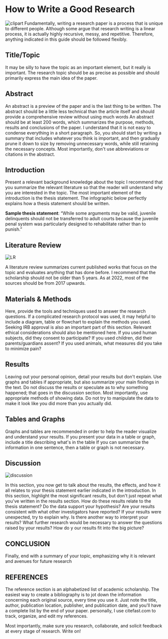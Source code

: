 # How to Write a Good Research
![clipart](https://raw.githubusercontent.com/AmosCheby/User-Guide/main/Screenshot%202022-06-05%20153147.png)
Fundamentally, writing a research paper is a process that is unique to different people. Although some argue that research writing is a linear process, it is actually highly recursive, messy, and repetitive. Therefore, anything indicated in this guide should be followed flexibly.
## Title/Topic
It may be silly to have the topic as an important element, but it really is important. The research topic should be as precise as possible and should primarily express the main idea of the paper. 
## Abstract
An abstract is a preview of the paper and is the last thing to be written. 
The abstract should be a little less technical than the article itself and should provide a comprehensive review without using much words
An abstract should be at least 200 words, which summarizes the purpose, methods, results and conclusions of the paper.
I understand that it is not easy to condense everything in a short paragraph. So, you should start by writing a summary that includes whatever you think is important, and then gradually prune it down to size by removing unnecessary words, while still retaining the necessary concepts.
Most importantly, don't use abbreviations or citations in the abstract. 
## Introduction
Present a relevant background knowledge about the topic
I recommend that you summarize the relevant literature so that the reader will understand why you are interested in the topic. 
The most important element of the introduction is the thesis statement. The infographic below perfectly explains how a thesis statement should be written.
 
**Sample thesis statement**: “While some arguments may
be valid, juvenile delinquents should not be transferred to adult courts because the juvenile penal system was particularly designed to rehabilitate rather than to punish.”
## Literature Review 
![LR](https://raw.githubusercontent.com/AmosCheby/User-Guide/main/Literature%20Review.png)

A literature review summarizes current published works that focus on the topic and evaluates anything that has done before. I recommend that the scholarship should not be older than 5 years. As at 2022, most of the sources should be from 2017 upwards.
## Materials & Methods
Here, provide the tools and techniques used to answer the research questions. If a complicated research protocol was used, it may helpful to include a diagram, table or flowchart to explain the methods you used. Seeking IRB approval is also an important part of this section.
Relevant ethical considerations should also be mentioned here. If you used human subjects, did they consent to participate? If you used children, did their parents/guardians assent? If you used animals, what measures did you take to minimize pain?
## Results
Leaving out your personal opinion, detail your results but don't explain. Use graphs and tables if appropriate, but also summarize your main findings in the text. 
Do not discuss the results or speculate as to why something happened; that goes in the discussion section.
Most importantly, use appropriate methods of showing data. Do not try to manipulate the data to make it look like you did more than you actually did.
## Tables and Graphs
Graphs and tables are recommended in order to help the reader visualize and understand your results. If you present your data in a table or graph, include a title describing what's in the table 
If you can summarize the information in one sentence, then a table or graph is not necessary.
## Discussion
![discussion](https://raw.githubusercontent.com/AmosCheby/User-Guide/main/Discussion.png)

In this section, you now get to talk about the results, the effects, and how it all relates to your thesis statement earlier indicated in the introduction.
In this section, highlight the most significant results, but don't just repeat what you've written in the results section. How do these results relate to the thesis statement? Do the data support your hypothesis? Are your results consistent with what other investigators have reported? If your results were unexpected, try to explain why. Is there another way to interpret your results? What further research would be necessary to answer the questions raised by your results? How do y our results fit into the big picture?
## CONCLUSION
Finally, end with a summary of your topic, emphasizing why it is relevant and avenues for future research
## REFERENCES
The reference section is an alphabetized list of academic scholarship. The easiest way to create a bibliography is to jot down the information concerning each original source, every time you use it. Just note the title, author, publication location, publisher, and publication date, and you'll have a complete list by the end of your paper. personally, I use citefast.com to track, organize, and edit my references.

Most importantly, make sure you research, collaborate, and solicit feedback at every stage of research.
Write on!

